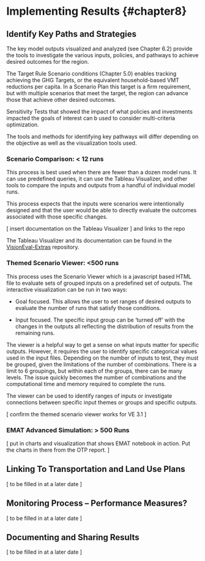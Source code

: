 # Implementing Results {#chapter8}

## Identify Key Paths and Strategies

The key model outputs visualized and analyzed (see Chapter 6.2) provide the tools to investigate the various inputs, policies, and pathways to achieve desired outcomes for the region.

The Target Rule Scenario conditions (Chapter 5.0) enables tracking achieving the GHG Targets, or the equivalent household-based VMT reductions per capita. In a Scenario Plan this target is a firm requirement, but with multiple scenarios that meet the target, the region can advance those that achieve other desired outcomes.

Sensitivity Tests that showed the impact of what policies and investments impacted the goals of interest can b used to consider multi-criteria optimization.

The tools and methods for identifying key pathways will differ depending on the objective as well as the visualization tools used.

### Scenario Comparison: &lt; 12 runs

This process is best used when there are fewer than a dozen model runs. It can use predefined queries, it can use the Tableau Visualizer, and other tools to compare the inputs and outputs from a handful of individual model runs.

This process expects that the inputs were scenarios were intentionally designed and that the user would be able to directly evaluate the outcomes associated with those specific changes.

\[ insert documentation on the Tableau Visualizer \] and links to the repo

The Tableau Visualizer and its documentation can be found in the [VisionEval-Extras](https://github.com/VisionEval/VisionEval-Extras) repository.

### Themed Scenario Viewer: &lt;500 runs

This process uses the Scenario Viewer which is a javascript based HTML file to evaluate sets of grouped inputs on a predefined set of outputs. The interactive visualization can be run in two ways:

-   Goal focused. This allows the user to set ranges of desired outputs to evaluate the number of runs that satisfy those conditions.

-   Input focused. The specific input group can be ‘turned off’ with the changes in the outputs all reflecting the distribution of results from the remaining runs.

The viewer is a helpful way to get a sense on what inputs matter for specific outputs. However, it requires the user to identify specific categorical values used in the input files. Depending on the number of inputs to test, they must be grouped, given the limitations of the number of combinations. There is a limit to 6 groupings, but within each of the groups, there can be many levels. The issue quickly becomes the number of combinations and the computational time and memory required to complete the runs.

The viewer can be used to identify ranges of inputs or investigate connections between specific input themes or groups and specific outputs.

\[ confirm the themed scenario viewer works for VE 3.1 \]

### EMAT Advanced Simulation: &gt; 500 Runs

\[ put in charts and visualization that shows EMAT notebook in action. Put the charts in there from the OTP report. \]

###

## Linking To Transportation and Land Use Plans

\[ to be filled in at a later date \]

## Monitoring Process – Performance Measures?

\[ to be filled in at a later date \]

## Documenting and Sharing Results

\[ to be filled in at a later date \]
